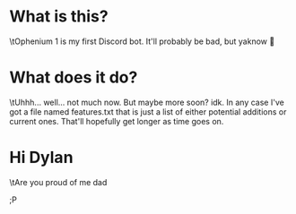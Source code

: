 # What is this?
\tOphenium 1 is my first Discord bot. It'll probably be bad, but yaknow :shrug:

# What does it do?
\tUhhh... well... not much now. But maybe more soon? idk. In any case I've got a file named features.txt that is just a list of either potential additions or current ones. That'll hopefully get longer as time goes on.

# Hi Dylan
\tAre you proud of me dad

;P
